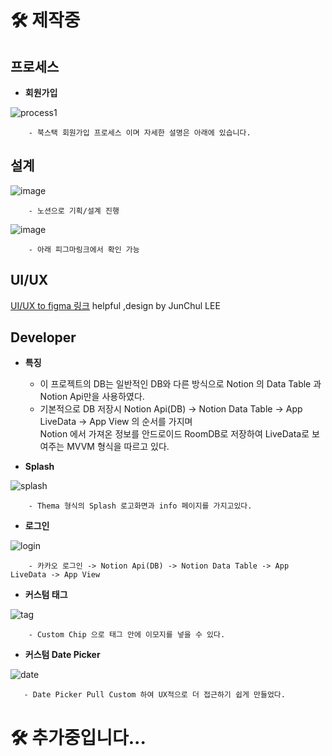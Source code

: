 # 🛠 제작중

## 프로세스

- **회원가입** 

![process1](https://user-images.githubusercontent.com/59686942/210375603-dc802c93-0fb5-4b30-aac7-0a4a5ea9aed4.gif)

        - 북스택 회원가입 프로세스 이며 자세한 설명은 아래에 있습니다.
## 설계

![image](https://user-images.githubusercontent.com/59686942/210356296-afa59ad6-23a6-42ed-8ccc-77103d81aaf5.png)


        - 노션으로 기획/설계 진행


![image](https://user-images.githubusercontent.com/59686942/210356370-52500a21-5aa7-4e0c-b03d-4accc792b663.png)


        - 아래 피그마링크에서 확인 가능

## UI/UX
 [UI/UX to figma 링크](https://www.figma.com/file/lncMBXq1YnEChiikLfVk3x/%EC%95%88%EB%8F%84%EA%B2%BD's-team-library?t=JoJb2M3bSG0Ybj6e-0) helpful ,design by JunChul LEE

## Developer
- **특징** 
  - 이 프로젝트의 DB는 일반적인 DB와 다른 방식으로 Notion 의 Data Table 과 Notion Api만을 사용하였다.
  - 기본적으로 DB 저장시  Notion Api(DB) -> Notion Data Table -> App LiveData -> App View 의 순서를 가지며 <br> Notion 에서 가져온 정보를 안드로이드 RoomDB로 저장하여 LiveData로 보여주는 MVVM 형식을 따르고 있다.

- **Splash** 

![splash](https://user-images.githubusercontent.com/59686942/210377232-fcf2faac-cdeb-497b-b9dd-7022b7a0a8ca.gif)

        - Thema 형식의 Splash 로고화면과 info 페이지를 가지고있다.
        
        
- **로그인** 


![login](https://user-images.githubusercontent.com/59686942/210377590-4c9a7e75-097f-4281-91e6-ecdbc7b44f63.gif)
 
 
        - 카카오 로그인 -> Notion Api(DB) -> Notion Data Table -> App LiveData -> App View



- **커스텀 태그** 


 ![tag](https://user-images.githubusercontent.com/59686942/203588470-b12c00ee-4fdc-4413-b03e-89b590def44a.gif)

 
 
        - Custom Chip 으로 태그 안에 이모지를 넣을 수 있다.
 
 - **커스텀 Date Picker** 



 
 ![date](https://user-images.githubusercontent.com/59686942/203589405-22c3bdc0-e360-4795-949b-9ad4a3c4eb95.gif)

 
 
       - Date Picker Pull Custom 하여 UX적으로 더 접근하기 쉽게 만들었다.


 
 # 🛠 추가중입니다...
 
